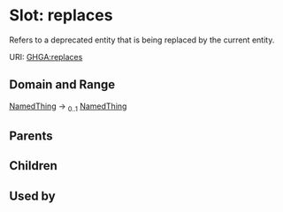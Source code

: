 
# Slot: replaces


Refers to a deprecated entity that is being replaced by the current entity.

URI: [GHGA:replaces](https://w3id.org/GHGA/replaces)


## Domain and Range

[NamedThing](NamedThing.md) &#8594;  <sub>0..1</sub> [NamedThing](NamedThing.md)

## Parents


## Children


## Used by

